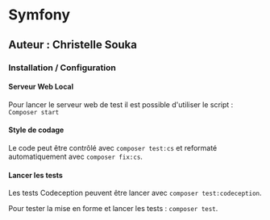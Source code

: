 # Symfony
## Auteur : Christelle Souka
### Installation / Configuration 

#### Serveur Web Local
Pour lancer le serveur web de test il est possible d'utiliser le script :
``Composer start``

#### Style de codage
Le code peut être contrôlé avec `composer test:cs` et reformaté automatiquement avec `composer fix:cs`.

#### Lancer les tests 
Les tests Codeception peuvent être lancer avec `composer test:codeception`.

Pour tester la mise en forme et lancer les tests : `composer test`.
